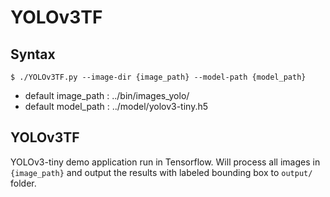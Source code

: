 # YOLOv3TF

## Syntax
```
$ ./YOLOv3TF.py --image-dir {image_path} --model-path {model_path}
```

* default image_path : ../bin/images_yolo/
* default model_path : ../model/yolov3-tiny.h5

## YOLOv3TF

YOLOv3-tiny demo application run in Tensorflow.
Will process all images in `{image_path}` and output the results
with labeled bounding box to `output/` folder.